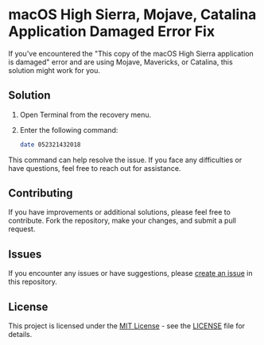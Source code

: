 # macOS High Sierra, Mojave, Catalina Application Damaged Error Fix

If you've encountered the "This copy of the macOS High Sierra application is damaged" error and are using Mojave, Mavericks, or Catalina, this solution might work for you.

## Solution

1. Open Terminal from the recovery menu.
2. Enter the following command:

   ```bash
   date 052321432018
   ```

This command can help resolve the issue. If you face any difficulties or have questions, feel free to reach out for assistance.

## Contributing

If you have improvements or additional solutions, please feel free to contribute. Fork the repository, make your changes, and submit a pull request.

## Issues

If you encounter any issues or have suggestions, please [create an issue](https://github.com/muhammadui/mac-installation-fix/issues) in this repository.

## License

This project is licensed under the [MIT License](LICENSE) - see the [LICENSE](LICENSE) file for details.



